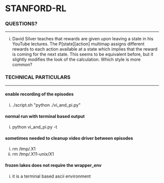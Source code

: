 # STANFORD-RL
### __QUESTIONS?__
---
<ol style="list-style-type:lower-roman;">
    <li>
        David Silver teaches that rewards are given upon leaving a state in his YouTube lectures. The P[state][action] multimap assigns different rewards to each action available at a state which implies that the reward is coming for the next state. This seems to be equivalent before, but it slightly modifies the look of the calculation. Which style is more common?
    </li>
</ol>

### __TECHNICAL PARTICULARS__
---

#### __enable recording of the episodes__
<ol style="list-style-type:lower-roman;">
    <li>
        ./script.sh "python ./vi_and_pi.py"
    </li>
</ol>

#### normal run with terminal based output
<ol style="list-style-type:lower-roman;">
    <li>
        python vi_and_pi.py -t
    </li>
</ol>

#### sometimes needed to cleanup video driver between episodes
<ol style="list-style-type:lower-roman;">
    <li>
        rm /tmp/.X1
    </li>
    <li>
        rm /tmp/.X11-unix/X1
    </li>
</ol>

#### frozen lakes does not require the wrapper_env
<ol style="list-style-type:lower-roman;">
    <li>
        it is a terminal based ascii environment
    </li>
</ol>
